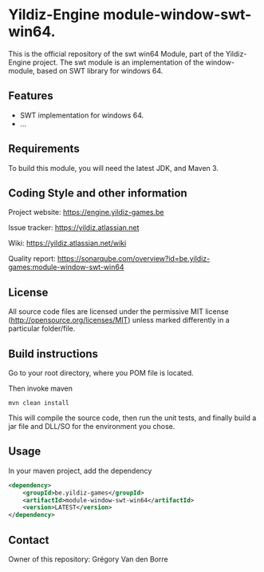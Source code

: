 # Yildiz-Engine module-window-swt-win64.

This is the official repository of the swt win64 Module, part of the Yildiz-Engine project.
The swt module is an implementation of the window-module, based on SWT library for windows 64.

## Features

* SWT implementation for windows 64.
* ...

## Requirements

To build this module, you will need the latest JDK, and Maven 3.

## Coding Style and other information

Project website:
https://engine.yildiz-games.be

Issue tracker:
https://yildiz.atlassian.net

Wiki:
https://yildiz.atlassian.net/wiki

Quality report:
https://sonarqube.com/overview?id=be.yildiz-games:module-window-swt-win64

## License

All source code files are licensed under the permissive MIT license
(http://opensource.org/licenses/MIT) unless marked differently in a particular folder/file.

## Build instructions

Go to your root directory, where you POM file is located.

Then invoke maven

	mvn clean install

This will compile the source code, then run the unit tests, and finally build a jar file and DLL/SO for the environment you chose.

## Usage

In your maven project, add the dependency

```xml
<dependency>
    <groupId>be.yildiz-games</groupId>
    <artifactId>module-window-swt-win64</artifactId>
    <version>LATEST</version>
</dependency>
```

## Contact
Owner of this repository: Grégory Van den Borre